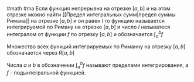 #math #ma 
Если функция непрерывна на отрезке $[a, b]$ и на этом отрезке можно найти [[Предел интегральных сумм|предел суммы Римана]] на отрезке $[a, b]$ и он равен $I$ то функцию называется интегрируемой по Риману на отрезке $[a, b]$ и число $I$ называтеся интегралом от функции $f$ по отрезку $[a, b]$ и обозначается $\int^b_af$ 

Множество всех функций интегрируемых по Риманну на отрезку $[a, b]$ обозначается через $R[a, b]$

Числа $a$  и $b$ в обозначении $\int^b_a f$ называют пределами интегрирования, а $f$ - подынтегральной функцией. 


